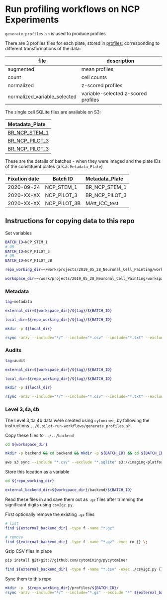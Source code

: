 # Run profiling workflows on NCP Experiments

`generate_profiles.sh` is used to produce profiles


There are 3 profiles files for each plate, stored in [profiles](https://github.com/broadinstitute/neuronal-cell-painting/tree/master/1.main-run-workflows/profiles), corresponding to different transformations of the data:

| file | description |
|-------------|---|
|augmented | mean profiles |
|count | cell counts |
|normalized | z-scored profiles |
|normalized_variable_selected | variable-selected z-scored profiles  |

The single cell SQLite files are available on S3:

|Metadata_Plate|
|:-------------|
| [BR_NCP_STEM_1](https://imaging-platform.s3.us-east-1.amazonaws.com/projects/2019_05_28_Neuronal_Cell_Painting/workspace/backend/NCP_STEM_1/BR_NCP_STEM_1/BR_NCP_STEM_1.sqlite) |
| [BR_NCP_PILOT_3](https://imaging-platform.s3.us-east-1.amazonaws.com/projects/2019_05_28_Neuronal_Cell_Painting/workspace/backend/NCP_PILOT_3/BR_NCP_PILOT_3/BR_NCP_PILOT_3.sqlite) |
| [BR_NCP_PILOT_3](https://imaging-platform.s3.us-east-1.amazonaws.com/projects/2019_05_28_Neuronal_Cell_Painting/workspace/backend/NCP_PILOT_3B/MAtt_ICC_test/MAtt_ICC_test.sqlite) |


These are the details of batches - when they were imaged and the plate IDs of the constituent plates (a.k.a. `Metadata_Plate`)

| Fixation date | Batch ID | Metadata_Plate |
|:------------|----------| :-------|
| 2020-09-24 | NCP_STEM_1 | BR_NCP_STEM_1 |
| 2020-XX-XX | NCP_PILOT_3 | BR_NCP_PILOT_3 |
| 2020-XX-XX | NCP_PILOT_3B | MAtt_ICC_test |

## Instructions for copying data to this repo

Set variables

```sh
BATCH_ID=NCP_STEM_1
# OR
BATCH_ID=NCP_PILOT_3
# OR
BATCH_ID=NCP_PILOT_3B

repo_working_dir=~/work/projects/2019_05_28_Neuronal_Cell_Painting/workspace/software/neuronal-cell-painting/1.main-run-workflows

workspace_dir=~/work/projects/2019_05_28_Neuronal_Cell_Painting/workspace
```

### Metadata

```sh
tag=metadata

external_dir=${workspace_dir}/${tag}/${BATCH_ID}

local_dir=${repo_working_dir}/${tag}/${BATCH_ID}

mkdir -p ${local_dir}

rsync -arzv --include="*/" --include="*.csv" --include="*.txt" --exclude "*" ${external_dir}/ ${local_dir}/
```

### Audits

```sh
tag=audit

external_dir=${workspace_dir}/${tag}/${BATCH_ID}

local_dir=${repo_working_dir}/${tag}/${BATCH_ID}

mkdir -p ${local_dir}

rsync -arzv --include="*/" --include="*.csv" --include="*.txt" --exclude "*" ${external_dir}/ ${local_dir}/
```

### Level 3,4a,4b

The Level 3,4a,4b data were created using `cytominer`, by following the instructions `../0.pilot-run-workflows/generate_profiles.sh`.

Copy these files to `../../backend`

```sh
cd ${workspace_dir}

mkdir -p backend && cd backend && mkdir -p ${BATCH_ID} && cd ${BATCH_ID}

aws s3 sync --include "*.csv" --exclude "*.sqlite" s3://imaging-platform/projects/2019_05_28_Neuronal_Cell_Painting/workspace/backend/${BATCH_ID} .
```

Store this location as a variable

```sh
cd ${repo_working_dir}

external_backend_dir=${workspace_dir}/backend/${BATCH_ID}
```

Read these files in and save them out as `.gz` files after trimming the significant digits using `csv2gz.py`.

First optionally remove the existing `.gz` files

```sh
# list
find ${external_backend_dir} -type f -name "*.gz"

# remove
find ${external_backend_dir} -type f -name "*.gz" -exec rm {} \;
```

Gzip CSV files in place

```sh
pip install git+git://github.com/cytomining/pycytominer

find ${external_backend_dir} -type f -name "*.csv" -exec ./csv2gz.py {} \;
```

Sync them to this repo

```sh
mkdir -p  ${repo_working_dir}/profiles/${BATCH_ID}/
rsync -arzv --include="*/" --include="*.gz" --exclude "*" ${external_backend_dir}/ ${repo_working_dir}/profiles/${BATCH_ID}/
```
